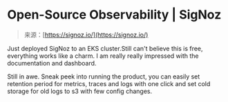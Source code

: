 <!--yml
category: 未分类
date: 2024-05-27 14:30:07
-->

# Open-Source Observability | SigNoz

> 来源：[https://signoz.io/](https://signoz.io/)

Just deployed SigNoz to an EKS cluster.Still can't believe this is free, everything works like a charm. I am really really impressed with the documentation and dashboard.

Still in awe. Sneak peek into running the product, you can easily set retention period for metrics, traces and logs with one click and set cold storage for old logs to s3 with few config changes.